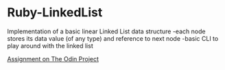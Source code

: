 # Ruby-LinkedList

Implementation of a basic linear Linked List data structure
-each node stores its data value (of any type) and reference to next node
-basic CLI to play around with the linked list

[Assignment on The Odin Project](https://www.theodinproject.com/lessons/ruby-linked-lists)
